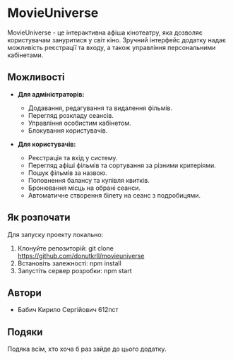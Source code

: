 # MovieUniverse

MovieUniverse - це інтерактивна афіша кінотеатру, яка дозволяє користувачам зануритися у світ кіно. Зручний інтерфейс додатку надає можливість реєстрації та входу, а також управління персональними кабінетами.

## Можливості

- **Для адміністраторів:**
  - Додавання, редагування та видалення фільмів.
  - Перегляд розкладу сеансів.
  - Управління особистим кабінетом.
  - Блокування користувачів.

- **Для користувачів:**
  - Реєстрація та вхід у систему.
  - Перегляд афіші фільмів та сортування за різними критеріями.
  - Пошук фільмів за назвою.
  - Поповнення балансу та купівля квитків.
  - Бронювання місць на обрані сеанси.
  - Автоматичне створення білету на сеанс з подробицями.

## Як розпочати

Для запуску проекту локально:

1. Клонуйте репозиторій:
git clone https://github.com/donutkrll/movieuniverse
2. Встановіть залежності:
npm install
3. Запустіть сервер розробки:
npm start

## Автори

- Бабич Кирило Сергійович 612пст

## Подяки

Подяка всім, хто хоча б раз зайде до цього додатку.
